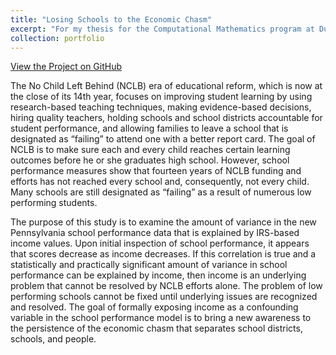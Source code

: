 ```yaml
---
title: "Losing Schools to the Economic Chasm"
excerpt: "For my thesis for the Computational Mathematics program at Duquesne, I examined the amount of variance in the new Pennsylvania school performance data that is explained by IRS-based income values.<br/><img src='/images/MastersThesis.png'>"
collection: portfolio
---
```


<a href="https://github.com/lisaover/DuqWebSystems">View the Project on GitHub</a>

The No Child Left Behind (NCLB) era of educational reform, which is now at the close of its 14th year, focuses on improving student learning by using research-based 
teaching techniques, making evidence-based decisions, hiring quality teachers, holding schools and school districts accountable for student performance, and allowing 
families to leave a school that is designated as &ldquo;failing&rdquo; to attend one with a better report card. The goal of NCLB is to make sure each and every child reaches certain 
learning outcomes before he or she graduates high school. However, school performance measures show that fourteen years of NCLB funding and efforts has not reached every 
school and, consequently, not every child. Many schools are still designated as &ldquo;failing&rdquo; as a result of numerous low performing students.

The purpose of this study is to examine the amount of variance in the new Pennsylvania school performance data that is explained by IRS-based income values. Upon initial 
inspection of school performance, it appears that scores decrease as income decreases. If this correlation is true and a statistically and practically significant amount of 
variance in school performance can be explained by income, then income is an underlying problem that cannot be resolved by NCLB efforts alone. The problem of low performing 
schools cannot be fixed until underlying issues are recognized and resolved. The goal of formally exposing income as a confounding variable in the school performance model is 
to bring a new awareness to the persistence of the economic chasm that separates school districts, schools, and people.